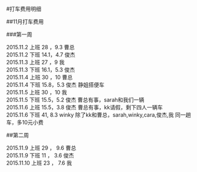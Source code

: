 #打车费用明细

##11月打车费用

###第一周

2015.11.2 上班  28  ，9.3 曹总
<br />
2015.11.2 下班  14.1，4.7 俊杰
<br />
2015.11.3 上班  27  ，9 我
<br />
2015.11.3 下班  16.1，5.3 俊杰
<br />
2015.11.4 上班  30  ，10 曹总
<br />
2015.11.4 下班  15.8，5.3 俊杰     静姐搭便车
<br />
2015.11.5 上班  30  ，10 我
<br />
2015.11.5 下班  15.5，5.2 俊杰   曹总有事，sarah和我们一辆
<br />
2015.11.6 上班  15.5，3.8 俊杰   曹总有事，kk请假，剩下四人一辆车
<br />
2015.11.6 下班  41, 8.3   winky   除了kk和曹总，sarah,winky,cara,俊杰,我 同一趟车，多10元小费 
<br />

##第二周

2015.11.9  上班  29 ， 9.6 曹总
<br />
2015.11.9  下班  11 ， 3.6 俊杰
<br />
2015.11.10 上班  23 ， 7.6 我

